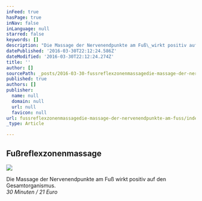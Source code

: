 ```yaml
---
inFeed: true
hasPage: true
inNav: false
inLanguage: null
starred: false
keywords: []
description: "Die Massage der Nervenendpunkte am Fuß\_wirkt positiv auf den Gesamtorganismus.30 Minuten / 21 Euro"
datePublished: '2016-03-30T22:12:24.586Z'
dateModified: '2016-03-30T22:12:24.274Z'
title: ''
author: []
sourcePath: _posts/2016-03-30-fussreflexzonenmassagedie-massage-der-nervenendpunkte-am-fuss.md
published: true
authors: []
publisher:
  name: null
  domain: null
  url: null
  favicon: null
url: fussreflexzonenmassagedie-massage-der-nervenendpunkte-am-fuss/index.html
_type: Article

---
```

## Fußreflexzonenmassage
![](https://the-grid-user-content.s3-us-west-2.amazonaws.com/39495a45-0c3d-40d5-971a-8a44148d895b.jpg)

Die Massage der Nervenendpunkte am Fuß wirkt positiv auf den Gesamtorganismus.  
_30 Minuten / 21 Euro_